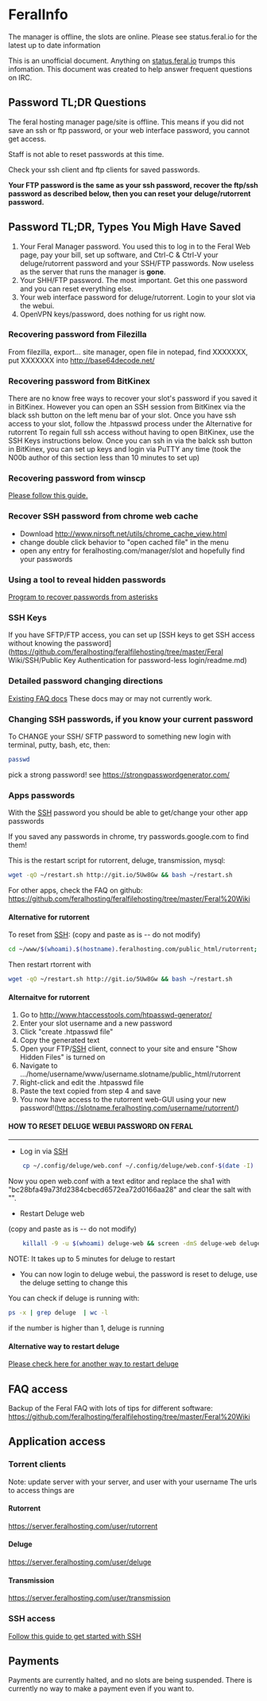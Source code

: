 # FeralInfo

The manager is offline, the slots are online. Please see status.feral.io for the latest up to date information

This is an unofficial document. Anything on [status.feral.io](status.feral.io) trumps this infomation. This document was created to help answer frequent questions on IRC.

## Password TL;DR Questions

The feral hosting manager page/site is offline. This means if you did not save an ssh or ftp password, or your web interface password, you cannot get access.

Staff is not able to reset passwords at this time.

Check your ssh client and ftp clients for saved passwords.

**Your FTP password is the same as your ssh password, recover the ftp/ssh password as described below, then you can reset your deluge/rutorrent password.**

## Password TL;DR, Types You Migh Have Saved
1. Your Feral Manager password.  You used this to log in to the Feral Web page, pay your bill, set up software, and Ctrl-C & Ctrl-V your deluge/rutorrent password and your SSH/FTP passwords.  Now useless as the server that runs the manager is **gone**.
1. Your SHH/FTP password.  The most important.  Get this one password and you can reset everything else.
1. Your web interface password for deluge/rutorrent.  Login to your slot via the webui.
1. OpenVPN keys/password, does nothing for us right now.

### Recovering password from Filezilla
From filezilla, export... site manager, open file in notepad, find <Pass encoding="base64">XXXXXXX</Pass>, put XXXXXXX into http://base64decode.net/

### Recovering password from BitKinex
There are no know free ways to recover your slot's password if you saved it in BitKinex.
However you can open an SSH session from BitKinex via the black ssh button on the left menu bar of your slot.  Once you have ssh access to your slot, follow the .htpasswd process under the Alternative for rutorrent
To regain full ssh access without having to open BitKinex, use the SSH Keys instructions below.  Once you can ssh in via the balck ssh button in BitKinex, you can set up keys and login via PuTTY any time (took the N00b author of this section less than 10 minutes to set up)

### Recovering password from winscp
[Please follow this guide.](https://winscp.net/eng/docs/faq_password)

### Recover SSH password from chrome web cache

* Download http://www.nirsoft.net/utils/chrome_cache_view.html
* change double click behavior to "open cached file" in the menu
* open any entry for feralhosting.com/manager/slot and hopefully find your passwords

### Using a tool to reveal hidden passwords
[Program to recover passwords from asterisks](http://www.majorgeeks.com/files/details/asterisk_password_spy.html)  

### SSH Keys
If you have SFTP/FTP access, you can set up [SSH keys to get SSH access without knowing the password](https://github.com/feralhosting/feralfilehosting/tree/master/Feral Wiki/SSH/Public Key Authentication for password-less login/readme.md)

### Detailed password changing directions
[Existing FAQ docs](https://github.com/feralhosting/feralfilehosting/blob/8ae0e7806f65705ef64da01059d63c8effbd674e/Feral%20Wiki/General/Changing%20passwords/readme.md)
These docs may or may not currently work. 

### Changing SSH passwords, if you know your current password

To CHANGE your SSH/ SFTP password to something new
login with terminal, putty, bash, etc, then:
```bash
passwd 
```
 
pick a strong password! see https://strongpasswordgenerator.com/

### Apps passwords
With the [SSH](https://github.com/feralhosting/feralfilehosting/tree/master/Feral%20Wiki/SSH/SSH%20Guide%20-%20The%20Basics) password you should be able to get/change your other app passwords
 
If you saved any passwords in chrome, try passwords.google.com to find them!
 
This is the restart script for rutorrent, deluge, transmission, mysql:

```bash
wget -qO ~/restart.sh http://git.io/5Uw8Gw && bash ~/restart.sh
``` 

For other apps, check the FAQ on github:
https://github.com/feralhosting/feralfilehosting/tree/master/Feral%20Wiki
 

#### Alternative for rutorrent
To reset from [SSH](https://github.com/feralhosting/feralfilehosting/tree/master/Feral%20Wiki/SSH/SSH%20Guide%20-%20The%20Basics):
(copy and paste as is -- do not modify)
```bash
cd ~/www/$(whoami).$(hostname).feralhosting.com/public_html/rutorrent; htpasswd .htpasswd $(whoami)
``` 

Then restart rtorrent with
```bash
wget -qO ~/restart.sh http://git.io/5Uw8Gw && bash ~/restart.sh
```
 
#### Alternaitve for rutorrent
1. Go to http://www.htaccesstools.com/htpasswd-generator/
1. Enter your slot username and a new password
1. Click "create .htpasswd file" 
1. Copy the generated text
1. Open your FTP/[SSH](https://github.com/feralhosting/feralfilehosting/tree/master/Feral%20Wiki/SSH/SSH%20Guide%20-%20The%20Basics) client, connect to your site and ensure "Show Hidden Files" is turned on
1. Navigate to .../home/username/www/username.slotname/public_html/rutorrent
1. Right-click and edit the .htpasswd file
1. Paste the text copied from step 4 and save
1. You now have access to the rutorrent web-GUI using your new password!(https://slotname.feralhosting.com/username/rutorrent/)

#### HOW TO RESET DELUGE WEBUI PASSWORD ON FERAL <from mundus2018>
-------------------------------------------
* Log in via [SSH](https://github.com/feralhosting/feralfilehosting/tree/master/Feral%20Wiki/SSH/SSH%20Guide%20-%20The%20Basics)

```bash
    cp ~/.config/deluge/web.conf ~/.config/deluge/web.conf-$(date -I)
```

Now you open web.conf with a text editor and replace the sha1 with "bc28bfa49a73fd2384cbecd6572ea72d0166aa28" and clear the salt with "".

* Restart Deluge web

(copy and paste as is -- do not modify)
```bash
    killall -9 -u $(whoami) deluge-web && screen -dmS deluge-web deluge-web
```
NOTE: It takes up to 5 minutes for deluge to restart

* You can now login to deluge webui, the password is reset to deluge, use the deluge setting to change this


You can check if deluge is running with:
```bash
ps -x | grep deluge  | wc -l
```

if the number is higher than 1, deluge is running

#### Alternative way to restart deluge
[Please check here for another way to restart deluge](https://github.com/feralhosting/feralfilehosting/tree/master/Feral%20Wiki/Installable%20software/Restarting%20-%20rtorrent%20-%20Deluge%20-%20Transmission%20-%20MySQL)

## FAQ access

Backup of the Feral FAQ with lots of tips for different software:
https://github.com/feralhosting/feralfilehosting/tree/master/Feral%20Wiki

## Application access

### Torrent clients
Note: update server with your server, and user with your username
The urls to access things are 
#### Rutorrent
https://server.feralhosting.com/user/rutorrent 
#### Deluge
https://server.feralhosting.com/user/deluge
#### Transmission
https://server.feralhosting.com/user/transmission

### SSH access
[Follow this guide to get started with SSH](https://github.com/feralhosting/feralfilehosting/tree/master/Feral%20Wiki/SSH/SSH%20Guide%20-%20The%20Basics)

## Payments

Payments are currently halted, and no slots are being suspended. There is currently no way to make a payment even if you want to.
